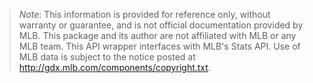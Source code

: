 > *Note*: This information is provided for reference only, without warranty or guarantee, and is not official documentation provided by MLB. This package and its author are not affiliated with MLB or any MLB team. This API wrapper interfaces with MLB's Stats API. Use of MLB data is subject to the notice posted at http://gdx.mlb.com/components/copyright.txt.
